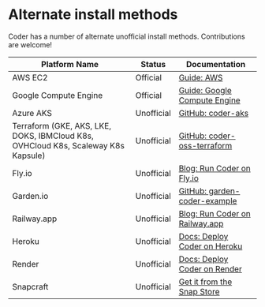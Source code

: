 # Alternate install methods

Coder has a number of alternate unofficial install methods. Contributions are
welcome!

| Platform Name                                                                     | Status     | Documentation                                                                                |
| --------------------------------------------------------------------------------- | ---------- | -------------------------------------------------------------------------------------------- |
| AWS EC2                                                                           | Official   | [Guide: AWS](../cloud/ec2.md)                                                                |
| Google Compute Engine                                                             | Official   | [Guide: Google Compute Engine](../cloud/compute-engine.md)                                   |
| Azure AKS                                                                         | Unofficial | [GitHub: coder-aks](https://github.com/ericpaulsen/coder-aks)                                |
| Terraform (GKE, AKS, LKE, DOKS, IBMCloud K8s, OVHCloud K8s, Scaleway K8s Kapsule) | Unofficial | [GitHub: coder-oss-terraform](https://github.com/ElliotG/coder-oss-tf)                       |
| Fly.io                                                                            | Unofficial | [Blog: Run Coder on Fly.io](https://coder.com/blog/remote-developer-environments-on-fly-io)  |
| Garden.io                                                                         | Unofficial | [GitHub: garden-coder-example](https://github.com/garden-io/garden-coder-example)            |
| Railway.app                                                                       | Unofficial | [Blog: Run Coder on Railway.app](https://coder.com/blog/deploy-coder-on-railway-app)         |
| Heroku                                                                            | Unofficial | [Docs: Deploy Coder on Heroku](https://github.com/coder/packages/blob/main/heroku/README.md) |
| Render                                                                            | Unofficial | [Docs: Deploy Coder on Render](https://github.com/coder/packages/blob/main/render/README.md) |
| Snapcraft                                                                         | Unofficial | [Get it from the Snap Store](https://snapcraft.io/coder)                                     |
